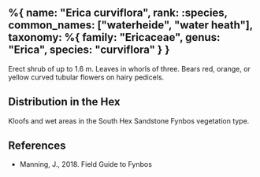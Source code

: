 %{
    name: "Erica curviflora",
    rank: :species,
    common_names: ["waterheide", "water heath"],
    taxonomy: %{
        family: "Ericaceae",
        genus: "Erica",
        species: "curviflora"
    }
}
---

Erect shrub of up to 1.6 m. Leaves in whorls of three. Bears red, orange, or yellow curved tubular flowers on hairy pedicels.

<!-- read more -->

## Distribution in the Hex

Kloofs and wet areas in the South Hex Sandstone Fynbos vegetation type.

## References

* Manning, J., 2018. Field Guide to Fynbos